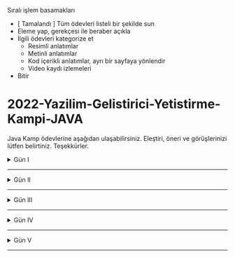 Sıralı işlem basamakları
* [ Tamalandı ] Tüm ödevleri listeli bir şekilde sun
* Eleme yap, gerekçesi ile beraber açıkla
* İlgili ödevleri kategorize et
  * Resimli anlatımlar
  * Metinli anlatımlar
  * Kod içerikli anlatımlar, ayrı bir sayfaya yönlendir
  * Video kaydı izlemeleri
* Bitir

# 2022-Yazilim-Gelistirici-Yetistirme-Kampi-JAVA
Java Kamp ödevlerine aşağıdan ulaşabilirsiniz. Eleştiri, öneri ve görüşlerinizi lütfen belirtiniz. Teşekkürler.

 <details><summary>Gün I</summary>
  
  #### • Ödev I Resimli anlatımlar
  
  Trendyol sitesine girdiğiniz zaman bu sitede kullanılan şartlı bloklara ve döngülerle yapılmış alanlara örnekler bulunuz.
Görsellerle işaretleyip belirtiniz.

<p>
<b>Cevap :</b><br>
       Şartlı bloklar & döngülerle yapılmış alanlar için <a href="https://github.com/ismailaricioglu/JAVA_Egitim_Gunlukleri/tree/master/1.%20Gun/1.%20Odev">tıklayınız</a><br>
</p>
  
  #### • Ödev II Kod içerikli anlatımlar

  https://www.youtube.com/watch?v=a8Fe2qbnYDM&list=PLqG356ExoxZUGwbqoJEKSMnaxVJe4Uvf8&index=2
Bu oynatma listesinde 1-23 arasındaki tüm dersleri izleyip uygulayınız.(1-23 dahil) Intellij, netbeans veyaeclipse kullanabilirsiniz.
Uyguladığınız kodları github'a aktarınız.
Github'a aktarmak için discorddan destek isteyiniz.
Tüm kodların uygulanmasını bekliyoruz.
Github adresinizi yorumlara ekleyiniz.

<p>
<b>Cevap :</b><br>
       1-23 arasındaki tüm derslerin uygulaması için <a href="https://github.com/ismailaricioglu/JAVA_Egitim_Gunlukleri/tree/master/1.%20Gun/2.%20Odev">tıklayınız</a><br>
</p>

</details>


___

<details><summary>Gün II</summary>
  
  #### • Ödev I Video kaydı izlemeleri

  Bugün (22 Eylül 2022) 20.00'de discordda bulununuz.
Sorularınız varsa pair odalarında size destek olması için canlı-ders kanalından destek isteyiniz.
Sorularınız yoksa, sorusu olanlara destek veriniz.

<p>
<b>Cevap :</b><br>
       Geçmiş tarihli canlı video kayıttan izlendi <br>
</p>

  #### • Ödev II Kod içerikli anlatımlar

https://www.youtube.com/watch?v=uucRtKBo6Yg&list=PLqG356ExoxZUGwbqoJEKSMnaxVJe4Uvf8
Bu oynatma listesindeki videoları 24-37 aralığında izleyip uygulayınız.
Kodlarınızı github'a aktarınız.

<p>
<b>Cevap :</b><br>
       24-37 arasındaki tüm derslerin uygulaması için <a href="https://github.com/ismailaricioglu/JAVA_Egitim_Gunlukleri/tree/master/2.%20Gun/2.%20Odev">tıklayınız</a><br>
</p>

</details>


___

<details><summary>Gün III</summary>
 
  #### • Ödev I Kod içerikli anlatımlar

  https://www.youtube.com/watch?v=H3QOQRh8cgk&list=PLqG356ExoxZWfcrBP53Njxir4a-OgqRki&index=2
Bu videoyu baştan sona izleyip uygulayınız. Olayın netleşmesine destek olacak.

<p>
<b>Cevap :</b><br>
       İzlendi ve uygulandı<br>
</p>

  #### • Ödev II Kod içerikli anlatımlar

  https://www.youtube.com/watch?v=uucRtKBo6Yg&list=PLqG356ExoxZUGwbqoJEKSMnaxVJe4Uvf8
Bu oynatma listesini 33. dersten itibaren sonuna kadar tekrar izleyip uygulayınız.

<p>
<b>Cevap :</b><br>
       33. dersten itibaren sonuna kadar tüm derslerin uygulaması için <a href="https://github.com/ismailaricioglu/JAVA_Egitim_Gunlukleri/tree/master/3.%20Gun/2.%20Odev">tıklayınız</a><br>
</p>

  #### • Ödev III Kod içerikli anlatımlar

  kodlama.io web sitesinin ana sayfasında bulunan eğitmen, kategori ve kurs bölümlerini katmanlı mimaride kodlamak istiyoruz.
Önceki derste yaptığımız tekniklerle hem jdbc hem de hibernate üzerinde yazmış gibi simüle ediniz.
Çoklu loglama yapısını simule ediniz.
Aşağıdaki isterleri gerçekleştiriniz.
Kurs ismi tekrar edemez
Kategori ismi tekrar edemez
Bir kursun fiyatı 0 dan küçük olamaz
Kodlarınızı github'a aktarınız.

<p>
<b>Cevap :</b><br>
       İlgili proje için <a href="https://github.com/ismailaricioglu/JAVA_Egitim_Gunlukleri/tree/master/Projeler/Java-Bootcamp/kodlama.io">tıklayınız</a><br>
</p>

  #### • Ödev IV Metinli anlatımlar

  Medium.com sitesinde hesap açınız.
Hiç bilmeyen birine Java'da değer ve referans tipleri anlatan bir makale yazınız.
Hiç bilmeyen birine Java'da interfaceleri anlatan başka bir makale daha yazınız.

<p>
<b>Cevap :</b><br>
       Java'da değer ve referans tipler için <a href="https://medium.com/@ggl.issoline/javada-de%C4%9Fer-ve-referans-tipler-c9a5e8b2b738">tıklayınız</a><br>
       <br>
       Java'da interfaceler için <a href="https://medium.com/@ggl.issoline/javada-interfaceler-614d32a0fcd">tıklayınız</a><br>
</p>


  #### • Ödev V Kod içerikli anlatımlar - Resimli anlatımlar

  Sql bir programcının mutlaka bilmesi gereken bir konudur.
Aşağıdaki videoyu izleyip uygulayınız.
https://www.youtube.com/watch?v=r_pbdopB4LU&list=PLqG356ExoxZVN7rC0KmMo0lvECK97VRZg&index=6

<p>
<b>Cevap :</b><br>
       İzlendi ve uygulama için <a href="https://github.com/ismailaricioglu/JAVA_Egitim_Gunlukleri/tree/master/3.%20Gun/5.%20Odev">tıklayınız</a><br>
</p>

  #### • Ödev VI Metinli anlatımlar - Tablolu anlatımlar

  Aşağıdaki oynatma listesi çok önemli.
İzleyip excel'de siz de uygulayınız.
https://www.youtube.com/watch?v=4U54EVknm2Q&list=PLqG356ExoxZXZQt9edXkCS-_dunCq-bXm

<p>
<b>Cevap :</b><br>
       İzlendi ve uygulama için <a href="https://github.com/ismailaricioglu/JAVA_Egitim_Gunlukleri/tree/master/3.%20Gun/6.%20Odev/Veri%20Taban%C4%B1%20Tasar%C4%B1m%C4%B1">tıklayınız</a><br>
</p>

</details>


___

<details><summary>Gün IV</summary>
 
  #### • Ödev I Kod içerikli anlatımlar

  Adayların kodlama becerilerini iş verenlerle buluşturduğumuz bir proje yazmak istiyoruz.
Proje ismi : Kodlama.io.Devs
Basit bir gereksinimle başlayalım.
Req 1 : Sistemde programlama dilleri tutulmalıdır.
Programlama dillerini(C#,Java,Python) ekleyebilecek, silebilecek, güncelleyebilecek, listeleyebilecek, id ile getirebilecek kodları yazınız. Bunu tamamen in memory yapınız.
İsimler tekrar edemez.
Programlama dili boş geçilemez. (Validation kullanmadan, kod yazarak algoritmik çözünüz)

<p>
<b>Cevap :</b><br>
       İlgili proje için <a href="https://github.com/ismailaricioglu/JAVA_Egitim_Gunlukleri/tree/master/Projeler/Java-Bootcamp/Kodlama.io.Devs">tıklayınız</a><br>
</p>

  #### • Ödev II Metinli anlatımlar - (Gerekir ise) Resimli anlatımlar ve/veya link verme

  Aşağıdaki başlıkları içeren araştırma yapıp bir medium yazısı yazınız.

Rest nedir?
Http Anahtar Kelimeleri nelerdir? Açıklayınız

<p>
<b>Cevap :</b><br>
       Rest ve Http Anahtar Kelimeleri için <a href="https://medium.com/@ggl.issoline/rest-nedir-http-anahtar-kelimeleri-nelerdir-441b8bdd6220">tıklayınız</a><br>
</p>

</details>

___

<details><summary>Gün V</summary>
  
  #### • Ödev I (Gerekirse) Metinli anlatımlar

  Ar-ge : Spring Boot üzerinde JPA-Hibernate için entity ilişkilerini araştırınız. (One-To-One, One-To-Many)
Bunu bir sonraki ödevinizde uygulayınız.

<p>
<b>Cevap :</b><br>
       Uygulandı<br>
</p>

  #### • Ödev II Kod içerikli anlatımlar

  Req 2 : Sisteme programlama dillerine ait alt teknolojiler eklenebilmeli, silinebilmeli. güncellenebilmeli, listelenebilmelidir.
Örneğin; Java : Spring, JSP.
C#: WPF, ASP.NET ,
JavaScript : Vue, React

<p>
<b>Cevap :</b><br>
       İlgili proje için <a href="https://github.com/ismailaricioglu/JAVA_Egitim_Gunlukleri/tree/master/Projeler/Spring-Bootcamp/kodlama.io.devs">tıklayınız</a><br>
</p>

</details>

___
